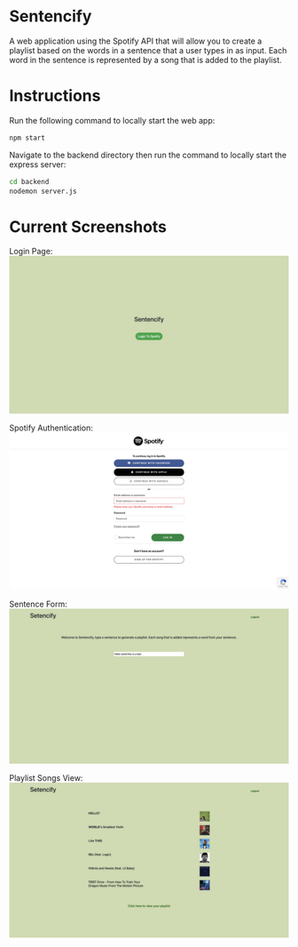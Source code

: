# Sentencify

A web application using the Spotify API that will allow you to create a playlist based on the words in a sentence that a user types in as input. Each word in the sentence is represented by a song that is added to the playlist.

# Instructions

Run the following command to locally start the web app:
```sh
npm start
```

Navigate to the backend directory then run the command to locally start the express server:
```sh
cd backend
nodemon server.js
```

# Current Screenshots 

Login Page:
![alt text](https://github.com/AlannZhang/sentencify/blob/master/screenshots/login.png?raw=true)

Spotify Authentication:
![alt text](https://github.com/AlannZhang/sentencify/blob/master/screenshots/authentication.png?raw=true)

Sentence Form: 
![alt text](https://github.com/AlannZhang/sentencify/blob/master/screenshots/form.png?raw=true)

Playlist Songs View:
![alt text](https://github.com/AlannZhang/sentencify/blob/master/screenshots/songs.png?raw=true)